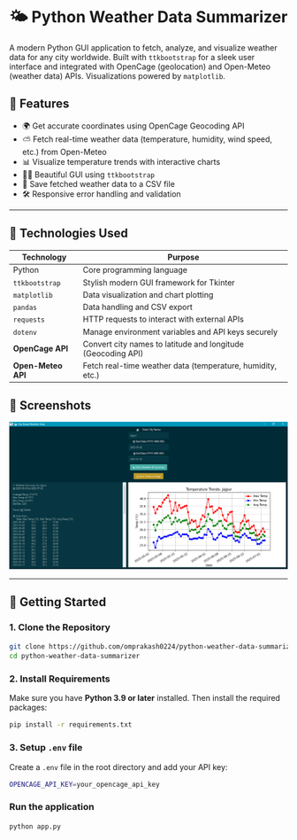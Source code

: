 # 🌤️ Python Weather Data Summarizer

A modern Python GUI application to fetch, analyze, and visualize weather data for any city worldwide. Built with `ttkbootstrap` for a sleek user interface and integrated with OpenCage (geolocation) and Open-Meteo (weather data) APIs. Visualizations powered by `matplotlib`.

## 📌 Features

- 🌍 Get accurate coordinates using OpenCage Geocoding API
- ⛅ Fetch real-time weather data (temperature, humidity, wind speed, etc.) from Open-Meteo
- 📊 Visualize temperature trends with interactive charts
- 🧑‍💻 Beautiful GUI using `ttkbootstrap`
- 💾 Save fetched weather data to a CSV file
- 🛠️ Responsive error handling and validation

---

## 🧪 Technologies Used

| Technology         | Purpose                                                        |
|--------------------|----------------------------------------------------------------|
| Python             | Core programming language                                      |
| `ttkbootstrap`     | Stylish modern GUI framework for Tkinter                       |
| `matplotlib`       | Data visualization and chart plotting                          |
| `pandas`           | Data handling and CSV export                                   |
| `requests`         | HTTP requests to interact with external APIs                   |
| `dotenv`           | Manage environment variables and API keys securely            |
| **OpenCage API**   | Convert city names to latitude and longitude (Geocoding API)   |
| **Open-Meteo API** | Fetch real-time weather data (temperature, humidity, etc.)     |


## 📸 Screenshots

<img src="screenshots/GUI.png" width="900">


---

## 🚀 Getting Started

### 1. Clone the Repository

```bash
git clone https://github.com/omprakash0224/python-weather-data-summarizer.git
cd python-weather-data-summarizer
```

### 2. Install Requirements

Make sure you have **Python 3.9 or later** installed. Then install the required packages:

```bash
pip install -r requirements.txt
```

### 3. Setup `.env` file

Create a `.env` file in the root directory and add your API key:

```bash
OPENCAGE_API_KEY=your_opencage_api_key
```

### Run the application

```bash
python app.py
```
